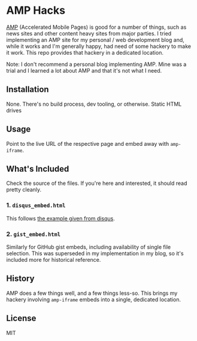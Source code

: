 # AMP Hacks

[AMP](https://amp.dev/) (Accelerated Mobile Pages) is good for a number of things, such as news sites and other content heavy sites from major 
parties. I tried implementing an AMP site for my personal / web development blog and, while it works and I'm generally happy, had need of some 
hackery to make it work. This repo provides that hackery in a dedicated location.

Note: I don't recommend a personal blog implementing AMP. Mine was a trial and I learned a lot about AMP and that it's not what I need.

## Installation

None. There's no build process, dev tooling, or otherwise. Static HTML drives 

## Usage

Point to the live URL of the respective page and embed away with `amp-iframe`.

## What's Included

Check the source of the files. If you're here and interested, it should read pretty cleanly.

### 1. `disqus_embed.html`

This follows [the example given from disqus](https://github.com/disqus/disqus-install-examples/tree/master/google-amp).

### 2. `gist_embed.html`

Similarly for GitHub gist embeds, including availability of single file selection. This was superseded in my implementation in my blog, so it's 
included more for historical reference.

## History

AMP does a few things well, and a few things less-so. This brings my hackery involving `amp-iframe` embeds into a single, dedicated location.

## License

MIT
